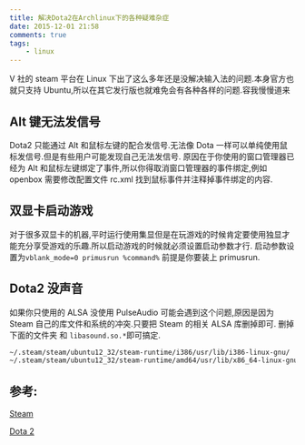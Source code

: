```yaml
---
title: 解决Dota2在Archlinux下的各种疑难杂症
date: 2015-12-01 21:58
comments: true
tags:
	- linux
---
```


V 社的 steam 平台在 Linux 下出了这么多年还是没解决输入法的问题.本身官方也就只支持 Ubuntu,所以在其它发行版也就难免会有各种各样的问题.容我慢慢道来

## Alt 键无法发信号

Dota2 只能通过 Alt 和鼠标左键的配合发信号.无法像 Dota 一样可以单纯使用鼠标发信号.但是有些用户可能发现自己无法发信号.
原因在于你使用的窗口管理器已经为 Alt 和鼠标左键绑定了事件,所以你得取消窗口管理器的事件绑定,例如 openbox 需要修改配置文件 rc.xml 找到鼠标事件并注释掉事件绑定的内容.

## 双显卡启动游戏

对于很多双显卡的机器,平时运行使用集显但是在玩游戏的时候肯定要使用独显才能充分享受游戏的乐趣.所以启动游戏的时候就必须设置启动参数才行.
启动参数设置为`vblank_mode=0 primusrun %command%` 前提是你要装上 primusrun.

## Dota2 没声音

如果你只使用的 ALSA 没使用 PulseAudio 可能会遇到这个问题,原因是因为 Steam 自己的库文件和系统的冲突.只要把 Steam 的相关 ALSA 库删掉即可.
删掉下面的文件夹 和 `libasound.so.*`即可搞定.

```bash
~/.steam/steam/ubuntu12_32/steam-runtime/i386/usr/lib/i386-linux-gnu/
~/.steam/steam/ubuntu12_32/steam-runtime/amd64/usr/lib/x86_64-linux-gnu/
```

## 参考:

[Steam](https://wiki.archlinux.org/index.php/Steam#Launching_games_with_custom_commands.2C_such_as_Bumblebee.2FPrimus)

[Dota 2](https://wiki.archlinux.org/index.php/Steam/Game-specific_troubleshooting#Dota_2)
